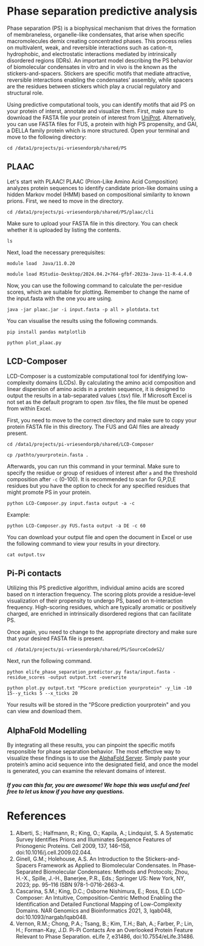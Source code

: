# Phase separation predictive analysis

Phase separation (PS) is a biophysical mechanism that drives the formation of membraneless, organelle-like condensates, that arise when specific macromolecules demix creating concentrated phases. This process relies on multivalent, weak, and reversible interactions such as cation-π, hydrophobic, and electrostatic interactions mediated by intrinsically disordered regions (IDRs). An important model describing the PS behavior of biomolecular condensates in vitro and in vivo is the known as the stickers-and-spacers. Stickers are specific motifs that mediate attractive, reversible interactions enabling the condensates' assembly, while spacers are the residues between stickers which play a crucial regulatory and structural role.

Using predictive computational tools, you can identify motifs that aid PS on your protein of interst, annotate and visualize them. First, make sure to download the FASTA file your protein of interest from [UniProt](https://www.uniprot.org/). Alternatively, you can use FASTA files for FUS, a protein with high PS propensity, and GAI, a DELLA family protein which is more structured. Open your terminal and move to the following directory:

```cd /data1/projects/pi-vriesendorpb/shared/PS```


## PLAAC

Let's start with PLAAC! PLAAC (Prion-Like Amino Acid Composition) analyzes protein sequences to    identify candidate prion-like domains using a hidden Markov model (HMM) based on compositional     similarity to known prions. First, we need to move in the directory.

```cd /data1/projects/pi-vriesendorpb/shared/PS/plaac/cli```

Make sure to upload your FASTA file in this directory. You can check whether it is uploaded by listing the contents.

```ls```

Next, load the necessary prerequisites:

```module load  Java/11.0.20```

```module load RStudio-Desktop/2024.04.2+764-gfbf-2023a-Java-11-R-4.4.0```

Now, you can use the following command to calculate the per-residue scores, which are suitable for plotting. Remember to change the name of the input.fasta with the one you are using.

```java -jar plaac.jar -i input.fasta -p all > plotdata.txt```

You can visualise the results using the following commands.

```pip install pandas matplotlib```        


```python plot_plaac.py```
 

## LCD-Composer

LCD-Composer is a customizable computational tool for identifying low-complexity domains (LCDs). By calculating the amino acid composition and linear dispersion of amino acids in a protein sequence, it is designed to output the results in a tab-separated values (.tsv) file. If Microsoft Excel is not set as the default program to open .tsv files, the file must be opened from within Excel.

First, you need to move to the correct directory and make sure to copy your protein FASTA file in this directory. The FUS and GAI files are already present.

```cd /data1/projects/pi-vriesendorpb/shared/LCD-Composer```

```cp /pathto/yourprotein.fasta .```


Afterwards, you can run this command in your terminal. Make sure to specify the residue or group of residues of interest after ```a``` and the threshold composition after ```-c``` (0-100). It is recommended to scan for G,P,D,E residues but you have the option to check for any specified residues that might promote PS in your protein.

``` python LCD-Composer.py input.fasta output -a -c ```

Example:

```python LCD-Composer.py FUS.fasta output -a DE -c 60```

You can download your output file and open the document in Excel or use the following command to view your results in your directory.

```cat output.tsv```


## Pi-Pi contacts

Utilizing this PS predictive algorithm, individual amino acids are scored based on π interaction frequency. The scoring plots provide a residue-level visualization of their propensity to undergo PS, based on π-interaction frequency. High-scoring residues, which are typically aromatic or positively charged, are enriched in intrinsically disordered regions that can facilitate PS.

Once again, you need to change to the appropriate directory and make sure that your desired FASTA file is present.
 
```cd /data1/projects/pi-vriesendorpb/shared/PS/SourceCodeS2/```

Next, run the following command.

```python elife_phase_separation_predictor.py fasta/input.fasta -residue_scores -output output.txt -overwrite```

```python plot.py output.txt "PScore prediction yourprotein" -y_lim -10 15--y_ticks 5 --x_ticks 20```

Your results will be stored in the "PScore prediction yourprotein" and you can view and download them.

 
## AlphaFold Modelling

By integrating all these results, you can pinpoint the specific motifs responsible for phase separation behavior. The most effective way to visualize these findings is to use the [AlphaFold Server](https://alphafoldserver.com/). Simply paste your protein’s amino acid sequence into the designated field, and once the model is generated, you can examine the relevant domains of interest.




##### If you can this far, you are awesome! We hope this was useful and feel free to let us know if you have any questions.





# References

1.  Alberti, S.; Halfmann, R.; King, O.; Kapila, A.; Lindquist, S. A Systematic Survey Identifies Prions and Illuminates Sequence Features of Prionogenic Proteins. Cell 2009, 137, 146–158, doi:10.1016/j.cell.2009.02.044.
2.  Ginell, G.M.; Holehouse, A.S. An Introduction to the Stickers-and-Spacers Framework as Applied to Biomolecular Condensates. In Phase-Separated Biomolecular Condensates: Methods and Protocols; Zhou, H.-X., Spille, J.-H., Banerjee, P.R., Eds.; Springer US: New York, NY, 2023; pp. 95–116 ISBN 978-1-0716-2663-4.
3.  Cascarina, S.M.; King, D.C.; Osborne Nishimura, E.; Ross, E.D. LCD-Composer: An Intuitive, Composition-Centric Method Enabling the Identification and Detailed Functional Mapping of Low-Complexity Domains. NAR Genomics and Bioinformatics 2021, 3, lqab048, doi:10.1093/nargab/lqab048.
4.  Vernon, R.M.; Chong, P.A.; Tsang, B.; Kim, T.H.; Bah, A.; Farber, P.; Lin, H.; Forman-Kay, J.D. Pi-Pi Contacts Are an Overlooked Protein Feature Relevant to Phase Separation. eLife 7, e31486, doi:10.7554/eLife.31486.
